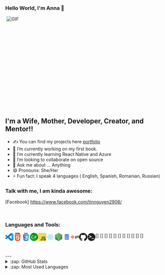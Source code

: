### Hello World, I'm Anna  👋

 <img align="right" alt="GIF" src="https://github.com/arsentieva/arsentieva/blob/main/code.gif?raw=true" width="500" height="320" />


## I'm a Wife, Mother, Developer, Creator, and Mentor!!
- ✍ You can find my projects here [portfolio]
- 🔭 I’m currently working on my first book.
- 🌱 I’m currently learning React Native and Azure
- 👯 I’m looking to collaborate on open source
- 💬 Ask me about ... Anything
- 😄 Pronouns: She/Her
- ⚡ Fun fact: I speak 4 languages ( English, Spanish, Romanian, Russian)


### Talk with me, I am kinda awesome:
[Facebook] https://www.facebook.com/tinnguyen2908/

<br />

### Languages and Tools:

[<img align="left" alt="Visual Studio Code" width="26px" src="https://raw.githubusercontent.com/github/explore/80688e429a7d4ef2fca1e82350fe8e3517d3494d/topics/visual-studio-code/visual-studio-code.png" />]
[<img align="left" alt="HTML5" width="26px" src="https://raw.githubusercontent.com/github/explore/80688e429a7d4ef2fca1e82350fe8e3517d3494d/topics/html/html.png" />]
[<img align="left" alt="CSS3" width="26px" src="https://raw.githubusercontent.com/github/explore/80688e429a7d4ef2fca1e82350fe8e3517d3494d/topics/css/css.png" />]
[<img align="left" alt="CSharp" width="26px" src="https://raw.githubusercontent.com/github/explore/80688e429a7d4ef2fca1e82350fe8e3517d3494d/topics/csharp/csharp.png" />]
[<img align="left" alt="JavaScript" width="26px" src="https://raw.githubusercontent.com/github/explore/80688e429a7d4ef2fca1e82350fe8e3517d3494d/topics/javascript/javascript.png" />]
[<img align="left" alt="React" width="26px" src="https://raw.githubusercontent.com/github/explore/80688e429a7d4ef2fca1e82350fe8e3517d3494d/topics/react/react.png" />]
[<img align="left" alt="Node.js" width="26px" src="https://raw.githubusercontent.com/github/explore/80688e429a7d4ef2fca1e82350fe8e3517d3494d/topics/nodejs/nodejs.png" />]
[<img align="left" alt="SQL" width="26px" src="https://raw.githubusercontent.com/github/explore/80688e429a7d4ef2fca1e82350fe8e3517d3494d/topics/sql/sql.png" />]
[<img align="left" alt="Git" width="26px" src="https://raw.githubusercontent.com/github/explore/80688e429a7d4ef2fca1e82350fe8e3517d3494d/topics/git/git.png" />]
[<img align="left" alt="GitHub" width="26px" src="https://raw.githubusercontent.com/github/explore/78df643247d429f6cc873026c0622819ad797942/topics/github/github.png" />]
[<img align="left" alt="Terminal" width="26px" src="https://raw.githubusercontent.com/github/explore/80688e429a7d4ef2fca1e82350fe8e3517d3494d/topics/terminal/terminal.png" />]

<br />
<br />
---

<details>
  <summary>:zap: GitHub Stats</summary>

  <img align="left" alt="Tin's GitHub Stats" src="https://github-readme-stats.vercel.app/api?username=hoangtin298&show_icons=true&hide_border=true" />

</details>

<details>
  <summary>:zap: Most Used Languages</summary>

<img align="left" alt="Tin's GitHub Top Languages" src="https://github-readme-stats.vercel.app/api/top-langs/?username=hoangtin298" />

</details>

[website]: https://holistic-developer.com/
[youtube]: https://www.youtube.com/channel/UCD6bHzIZCJJcJD6QHGUIyrw
[instagram]: https://www.instagram.com/holistic_developer/
[linkedin]: https://linkedin.com/in/annaarsentieva
[portfolio]: https://arsentieva.github.io/profile/
